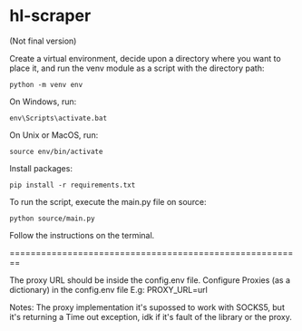 # hl-scraper

(Not final version)

Create a virtual environment, decide upon a directory where you want to place it, and run the venv module as a script with the directory path:

    python -m venv env

On Windows, run:

    env\Scripts\activate.bat

On Unix or MacOS, run:

    source env/bin/activate

Install packages:

    pip install -r requirements.txt

To run the script, execute the main.py file on source:

    python source/main.py

Follow the instructions on the terminal.


========================================================


The proxy URL should be inside the config.env file.
Configure Proxies (as a dictionary) in the config.env file
E.g:
    PROXY_URL=url


Notes:
The proxy implementation it's supossed to work with SOCKS5,
but it's returning a Time out exception, idk if it's fault of 
the library or the proxy.

